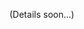 <!-- 
.. title: Thesis and Solar Tomography
.. slug: index
.. date: 2014-09-25 21:01:58 UTC-05:00
.. tags: 
.. link: 
.. description: 
.. type: text
-->

(Details soon...)
